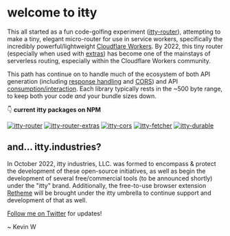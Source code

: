# welcome to <span class="accent">it<strike>t</strike>y</span>

This all started as a fun code-golfing experiment ([itty-router](https://npmjs.com/package/itty-router)), attempting to make a tiny, elegant micro-router for use in service workers, specifically the incredibly powerful/lightweight [Cloudflare Workers](https://workers.cloudflare.com/).  By 2022, this tiny router (especially when used with [extras](https://npmjs.com/package/itty-router-extras)) has become one of the mainstays of serverless routing, especially within the Cloudflare Workers community.

This path has continue on to handle much of the ecosystem of both API generation (including [response handling](https://npmjs.com/package/itty-router-extras) and [CORS](https://npmjs.com/package/itty-cors)) and API [consumption/interaction](https://npmjs.com/package/itty-fetcher).  Each library typically rests in the ~500 byte range, to keep both your code *and* your bundle sizes down.

👇 **current itty packages on NPM**

[![itty-router](https://img.shields.io/npm/dw/itty-router?style=for-the-badge&logo=npm&color=ded&label=itty-router)](https://npmjs.com/package/itty-router)
[![itty-router-extras](https://img.shields.io/npm/dw/itty-router-extras?style=for-the-badge&logo=npm&color=ded&label=itty-router-extras)](https://npmjs.com/package/itty-router-extras)
[![itty-cors](https://img.shields.io/npm/dw/itty-cors?style=for-the-badge&logo=npm&color=ded&label=itty-cors)](https://npmjs.com/package/itty-cors)
[![itty-fetcher](https://img.shields.io/npm/dw/itty-fetcher?style=for-the-badge&logo=npm&color=ded&label=itty-fetcher)](https://npmjs.com/package/itty-fetcher)
[![itty-durable](https://img.shields.io/npm/dw/itty-durable?style=for-the-badge&logo=npm&color=ded&label=itty-durable)](https://npmjs.com/package/itty-durable)

## and... itty.industries?

In October 2022, itty industries, LLC. was formed to encompass & protect the development of these open-source initiatives, as well as begin the development of several free/commercial tools (to be announced shortly) under the "itty" brand.  Additionally, the free-to-use browser extension [Retheme](https://retheme.org) will be brought under the itty umbrella to continue support and development of that as well.

[Follow me on Twitter](https://twitter.com/kevinrwhitley) for updates!

~ Kevin W

<style lang="scss">
  img {
    width: auto;
  }
</style>

